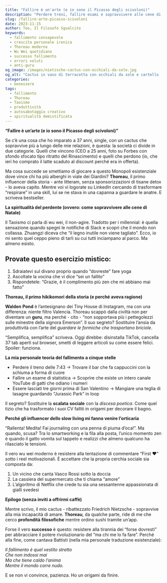 ```yaml
---
title: "Fallire è un'arte (e io sono il Picasso degli scivoloni)"  
description: "Perdere treni, fallire esami e sopravvivere alle cene di famiglia: una guida irriverente al successo attraverso gli scivoloni. Con Thoreau, cactus parlanti e l'arte di non fare i compiti."  
slug: /fallire-arte-picasso-scivoloni  
date: 2023-11-15  
author: Teo, Il Filosofo Sgualcito  
keywords:  
  - fallimento consapevole  
  - crescita personale ironica  
  - Thoreau moderno  
  - Wu Wei quotidiano  
  - successo fallimento  
  - errori voluti  
  - anti-guru  
og_image: /images/nietzsche-cactus-con-occhiali-da-sole.jpg  
og_alt: "Cactus in vaso di terracotta con occhiali da sole e cartello 'Resisto ergo sum'"  
categories:    
  - benessere  
tags:  
  - fallimento  
  - Thoreau  
  - Taoismo  
  - produttività  
  - autosabotaggio creativo  
  - spiritualità demistificata  
---
```


**“Fallire è un’arte (e io sono il Picasso degli scivoloni)”**  

Se c’è una cosa che ho imparato a 37 anni, single, con un cactus che sopravvive più a lungo delle mie relazioni, è questa: la società ci divide in due categorie. Quelli che vincono (CEO a 25 anni, foto su Forbes con sfondo sfocato tipo ritratto del Rinascimento) e quelli che perdono (io, che ieri ho comprato il latte scaduto al discount perché era in offerta).  

Ma cosa succede se smettiamo di giocare a questo Monopoli esistenziale dove vince chi ha più alberghi in viale dei Giardini? **Thoreau**, il primo influencer della storia - ante litteram, senza sponsorizzazioni di tisane detox - lo aveva capito. Mentre voi vi logorate su LinkedIn cercando di trasformare “respirare” in una skill, lui se ne stava in una capanna a guardare le anatre. E scriveva bestseller.  

**La spiritualità del perdente (ovvero: come sopravvivere alle cene di Natale)**  

Il Taoismo ci parla di wu wei, il non-agire. Tradotto per i millennial: è quella sensazione quando spegni le notifiche di Slack e scopri che il mondo non collassa. Zhuangzi diceva che “il legno inutile non viene tagliato”. Ecco, io mi sento quel ceppo pieno di tarli su cui tutti inciampano al parco. Ma almeno esisto.  

## Provate questo esercizio mistico:  

1. Sdraiatevi sul divano proprio quando “dovreste” fare yoga  
2. Ascoltate la vocina che vi dice “sei un fallito”  
3. Rispondetele: “Grazie, è il complimento più zen che mi abbiano mai fatto”  

**Thoreau, il primo hikikomori della storia (e perché aveva ragione)**  

**Walden** **Pond** è l’antesignano dei Tiny House di Instagram, ma con una differenza: niente filtro Valencia. Thoreau scappò dalla civiltà non per diventare un **guru**, ma perché - cito - “non sopportava più i pettegolezzi sulle minestre della signora Emerson”. Il suo segreto? Sostituire l’ansia da produttività con l’arte del *guardare le formiche che trasportano briciole*.  

“Semplifica, semplifica” scriveva. Oggi direbbe: disinstalla TikTok, cancella 37 tab aperti sul browser, smetti di leggere articoli su come essere felici. Spoiler: funziona.  

**La mia personale teoria del fallimento a cinque stelle**  

- Perdere il treno delle 7:43 → Trovare il bar che fa cappuccini con la schiuma a forma di cuore  
- Fallire un esame di statistica → Scoprire che esiste un intero canale YouTube di gatti che odiano i numeri  
- Essere lasciati tre giorni prima di San Valentino → Mangiare una teglia di lasagne guardando “Jurassic Park” in loop  

Il segreto? Sostituire la **scalata** **sociale** con la *discesa poetica*. Come quel tizio che ha trasformato i suoi CV falliti in origami per decorare il bagno.  

**Perché gli influencer dello slow living mi fanno venire l’orticaria**  

“Rallenta! Medita! Fai journaling con una penna di piuma d’oca!”. Ma quando, scusa? Tra lo smartworking e la fila alla posta, l’unico momento zen è quando il gatto vomita sul tappeto e realizzi che almeno qualcuno ha rilasciato le tensioni.  

Il vero wu wei moderno è resistere alla tentazione di commentare “First ❤️” sotto i reel motivazionali. È accettare che la propria cerchia sociale sia composta da:  

1. Un vicino che canta Vasco Rossi sotto la doccia  
2. La cassiera del supermercato che ti chiama “amore”  
3. L’algoritmo di Netflix che crede tu sia una sessantenne appassionata di gialli svedesi  

**Epilogo (senza inviti a offrirmi caffè)**  

Mentre scrivo, il mio cactus - ribattezzato Friedrich Nietzsche - sopravvive alla mia incapacità di amare. **Thoreau**, da qualche parte, ride di me che cerco **profondità** **filosofiche** mentre ordino sushi tramite un’app.  

Forse il vero **successo** è questo: resistere alla tirannia dei “forse dovresti” per abbracciare il potere rivoluzionario del “ma chi me lo fa fare”. Perché alla fine, come cantava Battisti (nella mia personale traduzione esistenziale):  

*Il fallimento è quel vestito stretto*  
*Che non indossi mai*  
*Ma che tiene caldo l’anima*  
*Mentre il mondo corre nudo.*  

E se non vi convince, pazienza. Ho un origami da finire.